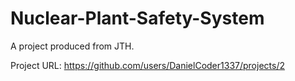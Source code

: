 # Nuclear-Plant-Safety-System
A project produced from JTH.

Project URL: https://github.com/users/DanielCoder1337/projects/2

